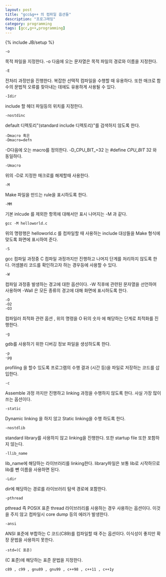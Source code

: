 ```yaml
---
layout: post
title: "gcc&g++ 의 컴파일 옵션들"
description: "프로그래밍"
category: programming
tags: [gcc,g++,programming]
---
```

{% include JB/setup %}

    -o


목적 파일을 지정한다. -o 다음에 오는 문자열은 목적 파일의 경로와 이름을 지정한다.


    -E


전처리 과정만을 진행한다. 복잡한 선택적 컴파일을 수행할 때 유용하다. 또한 매크로 함수의 문법적 오류를 찾아내는 데에도 유용하게 사용될 수 있다.


    -Idir


include 할 헤더 파일등의 위치를 지정한다.


    -nostdinc


default 디렉토리"(standard include 디렉토리)"를 검색하지 않도록 한다.


    -Dmacro 혹은
    -Dmacro=defn


-D다음에 오는 macro를 정의한다. -D_CPU_BIT_=32 는 #define _CPU_BIT_ 32 와 동일하다.


    -Umacro


위의 -D로 지정한 매크로를 해제할때 사용한다.


    -M


Make 파일을 만드는 rule을 표시하도록 한다.


    -MM


기본 inlcude 를 제외한 항목에 대해서만 표시 나머지는 -M 과 같다.


    gcc -M helloworld.c


위의 명령행은 helloworld.c 를 컴파일할 때 사용하는 include 대상들을 Make 형식에 맞도록 화면에 표시하여 준다.


    -S


gcc 컴파일 과정중 C 컴파일 과정까지만 진행하고 나머지 단계를 처리하지 않도록 한다. 어셈블리 코드를 확인하고자 하는 경우등에 사용할 수 있다.


    -W


컴파일 과정중 발생하는 경고에 대한 옵션이다. -W 직후에 관련된 문자열을 선언하여 사용하며 -Wall 은 모든 종류의 경고에 대해 화면에 표시하도록 한다.


    -O
    -O2
    -O3


컴파일러 최적화 관련 옵션 , 위의 명령을 O 뒤의 숫자 에 해당하는 단계로 최적화를 진행한다.


    -g 


gdb를 사용하기 위한 디버깅 정보 파일을 생성하도록 한다.


    -p
    -pg


profiling 을 할수 있도록 프로그램의 수행 결과 (시간 등)을 파일로 저장하는 코드를 삽입한다.


    -c


Assemble 과정 까지만 진행하고 linking 과정을 수행하지 않도록 한다. 사실 가장 많이 쓰는 옵션이다.


    -static


Dynamic linking 을 하지 않고 Static linking을 수행 하도록 한다.


    -nostdlib


standard library를 사용하지 않고 linking을 진행한다. 또한 startup file 또한 포함하지 않는다.


    -llib_name


lib_name에 해당하는 라이브러리를 linking한다. library파일은 보통 lib로 시작하므로 lib를 뺀 이름을 사용하면 된다.


    -Ldir


dir에 해당하는 경로를 라이브러리 탐색 경로에 포함한다.


    -pthread


pthread 즉 POSIX 표준 thread 라이브러리를 사용하는 경우 사용하는 옵션이다. 이것을 주지 않고 컴파일시 core dump 등의 에러가 발생한다.


    -ansi


ANSI 표준에 부합하는 C 코드(C89)를 컴파일할 때 주는 옵션이다. 이식성이 좋지만 확장 문법을 사용하지 못한다.


    -std=(C 표준)


(C 표준)에 해당하는 표준 문법을 지정한다.


    c89 , c99 , gnu89 , gnu99 , c++98 , c++11 , c++1y


